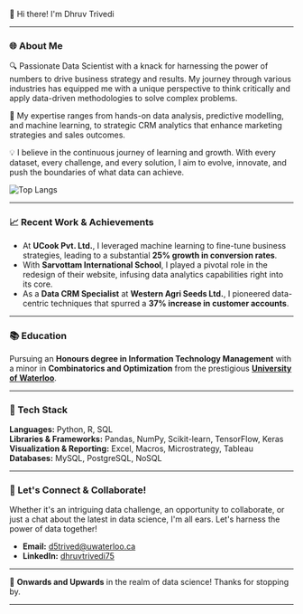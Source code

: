 👋 Hi there! I'm Dhruv Trivedi

---

### 🌐 About Me

🔍 Passionate Data Scientist with a knack for harnessing the power of numbers to drive business strategy and results. My journey through various industries has equipped me with a unique perspective to think critically and apply data-driven methodologies to solve complex problems.

🚀 My expertise ranges from hands-on data analysis, predictive modelling, and machine learning, to strategic CRM analytics that enhance marketing strategies and sales outcomes.

💡 I believe in the continuous journey of learning and growth. With every dataset, every challenge, and every solution, I aim to evolve, innovate, and push the boundaries of what data can achieve.

![Top Langs](https://github-readme-stats.vercel.app/api/top-langs/?username=DhruvSTrivedi&layout=compact)

---

### 📈 Recent Work & Achievements

- At **UCook Pvt. Ltd.**, I leveraged machine learning to fine-tune business strategies, leading to a substantial **25% growth in conversion rates**.
- With **Sarvottam International School**, I played a pivotal role in the redesign of their website, infusing data analytics capabilities right into its core.
- As a **Data CRM Specialist** at **Western Agri Seeds Ltd.**, I pioneered data-centric techniques that spurred a **37% increase in customer accounts**.

---

### 📚 Education

Pursuing an **Honours degree in Information Technology Management** with a minor in **Combinatorics and Optimization** from the prestigious **[University of Waterloo](https://uwaterloo.ca/)**.

---

### 🔧 Tech Stack

**Languages:** Python, R, SQL  
**Libraries & Frameworks:** Pandas, NumPy, Scikit-learn, TensorFlow, Keras  
**Visualization & Reporting:** Excel, Macros, Microstrategy, Tableau  
**Databases:** MySQL, PostgreSQL, NoSQL

---

### 🤝 Let's Connect & Collaborate!

Whether it's an intriguing data challenge, an opportunity to collaborate, or just a chat about the latest in data science, I'm all ears. Let's harness the power of data together!

- **Email:** [d5trived@uwaterloo.ca](mailto:d5trived@uwaterloo.ca)
- **LinkedIn:** [dhruvtrivedi75](https://www.linkedin.com/in/dhruvtrivedi75/)

---

🚀 **Onwards and Upwards** in the realm of data science! Thanks for stopping by.

---
